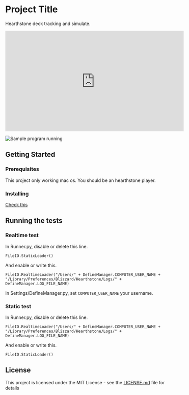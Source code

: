 # Project Title

Hearthstone deck tracking and simulate.

<iframe width="560" height="315" src="https://www.youtube.com/embed/YM4Zv0CeJSY" frameborder="0" allowfullscreen></iframe>

![Sample program running](./Sample.png)

## Getting Started

### Prerequisites

This project only working mac os.
You should be an hearthstone player.

### Installing

[Check this](https://github.com/stories2/HearthStoneBot/wiki/Workspace-setting)

## Running the tests

### Realtime test

In Runner.py, disable or delete this line.

```FileIO.StaticLoader()```

And enable or write this.

```FileIO.RealtimeLoader("/Users/" + DefineManager.COMPUTER_USER_NAME + "/Library/Preferences/Blizzard/Hearthstone/Logs/" + DefineManager.LOG_FILE_NAME)```

In Settings/DefineManager.py, set `COMPUTER_USER_NAME` your username.

### Static test

In Runner.py, disable or delete this line.

```FileIO.RealtimeLoader("/Users/" + DefineManager.COMPUTER_USER_NAME + "/Library/Preferences/Blizzard/Hearthstone/Logs/" + DefineManager.LOG_FILE_NAME)```

And enable or write this.

```FileIO.StaticLoader()```

## License

This project is licensed under the MIT License - see the [LICENSE.md](LICENSE) file for details